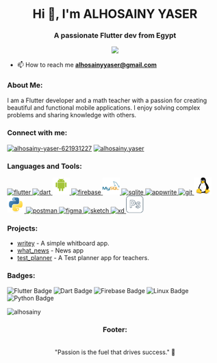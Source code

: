 <h1 align="center">Hi 👋, I'm ALHOSAINY YASER</h1>
<h3 align="center">A passionate Flutter dev from Egypt</h3>

<p align="center"> <img src="https://komarev.com/ghpvc/?username=alhosainy&label=Profile%20views&color=4010B0" height="35" /> </p>

- 📫 How to reach me **<alhosainyyaser@gmail.com>**

<h3 align="left">About Me:</h3>
<p align="left">
I am a Flutter developer and a math teacher with a passion for creating beautiful and functional mobile applications. I enjoy solving complex problems and sharing knowledge with others.
</p>

<h3 align="left">Connect with me:</h3>
<p align="left">
<a href="https://linkedin.com/in/alhosainy-yaser-621931227" target="blank"><img align="center" src="https://raw.githubusercontent.com/rahuldkjain/github-profile-readme-generator/master/src/images/icons/Social/linked-in-alt.svg" alt="alhosainy-yaser-621931227" height="30" width="40" /></a>
<a href="https://fb.com/alhosainy yaser" target="blank"><img align="center" src="https://raw.githubusercontent.com/rahuldkjain/github-profile-readme-generator/master/src/images/icons/Social/facebook.svg" alt="alhosainy.yaser" height="30" width="40" /></a>
</p>

<h3 align="left">Languages and Tools:</h3>
<p align="left">
    <a href="https://flutter.dev" target="_blank" rel="noreferrer">
        <img src="https://www.vectorlogo.zone/logos/flutterio/flutterio-icon.svg" alt="flutter" width="40" height="40"/>
    </a>
    <a href="https://dart.dev" target="_blank" rel="noreferrer">
        <img src="https://www.vectorlogo.zone/logos/dartlang/dartlang-icon.svg" alt="dart" width="40" height="40"/>
    </a>
    <a href="https://developer.android.com" target="_blank" rel="noreferrer">
        <img src="https://raw.githubusercontent.com/devicons/devicon/master/icons/android/android-original-wordmark.svg" alt="android" width="40" height="40"/>
    </a>
    <a href="https://firebase.google.com/" target="_blank" rel="noreferrer">
        <img src="https://www.vectorlogo.zone/logos/firebase/firebase-icon.svg" alt="firebase" width="40" height="40"/>
    </a>
    <a href="https://www.mysql.com/" target="_blank" rel="noreferrer">
        <img src="https://raw.githubusercontent.com/devicons/devicon/master/icons/mysql/mysql-original-wordmark.svg" alt="mysql" width="40" height="40"/>
    </a>
    <a href="https://www.sqlite.org/" target="_blank" rel="noreferrer">
        <img src="https://www.vectorlogo.zone/logos/sqlite/sqlite-icon.svg" alt="sqlite" width="40" height="40"/>
    </a>
    <a href="https://appwrite.io" target="_blank" rel="noreferrer">
        <img src="https://www.vectorlogo.zone/logos/appwriteio/appwriteio-icon.svg" alt="appwrite" width="40" height="40"/>
    </a>
    <a href="https://git-scm.com/" target="_blank" rel="noreferrer">
        <img src="https://www.vectorlogo.zone/logos/git-scm/git-scm-icon.svg" alt="git" width="40" height="40"/>
    </a>
    <a href="https://www.linux.org/" target="_blank" rel="noreferrer">
        <img src="https://raw.githubusercontent.com/devicons/devicon/master/icons/linux/linux-original.svg" alt="linux" width="40" height="40"/>
    </a>
    <a href="https://www.python.org" target="_blank" rel="noreferrer">
        <img src="https://raw.githubusercontent.com/devicons/devicon/master/icons/python/python-original.svg" alt="python" width="40" height="40"/>
    </a>
    <a href="https://postman.com" target="_blank" rel="noreferrer">
        <img src="https://www.vectorlogo.zone/logos/getpostman/getpostman-icon.svg" alt="postman" width="40" height="40"/>
    </a>
    <a href="https://www.figma.com/" target="_blank" rel="noreferrer">
        <img src="https://www.vectorlogo.zone/logos/figma/figma-icon.svg" alt="figma" width="40" height="40"/>
    </a>
    <a href="https://www.sketch.com/" target="_blank" rel="noreferrer">
        <img src="https://www.vectorlogo.zone/logos/sketchapp/sketchapp-icon.svg" alt="sketch" width="40" height="40"/>
    </a>
    <a href="https://www.adobe.com/products/xd.html" target="_blank" rel="noreferrer">
        <img src="https://cdn.worldvectorlogo.com/logos/adobe-xd-2.svg" alt="xd" width="40" height="40"/>
    </a>
    <a href="https://www.photoshop.com/en" target="_blank" rel="noreferrer">
        <img src="https://raw.githubusercontent.com/devicons/devicon/master/icons/photoshop/photoshop-line.svg" alt="photoshop" width="40" height="40"/>
    </a>
</p>

<h3 align="left">Projects:</h3>
<ul>
    <li><a href="https://github.com/alhosainy/writey" target="_blank">writey</a> - A simple whitboard app.</li>
    <li><a href="https://github.com/alhosainy/what_news" target="_blank">what_news</a> - News app</li>
    <li><a href="https://github.com/alhosainy/test_planner" target="_blank">test_planner</a> - A Test planner app for teachers.</li>
</ul>

<h3 align="left">Badges:</h3>
<p align="left">
    <img src="https://img.shields.io/badge/Flutter-02569B?style=for-the-badge&logo=flutter&logoColor=white" alt="Flutter Badge" />
    <img src="https://img.shields.io/badge/Dart-0175C2?style=for-the-badge&logo=dart&logoColor=white" alt="Dart Badge" />
    <img src="https://img.shields.io/badge/Firebase-FFCA28?style=for-the-badge&logo=firebase&logoColor=black" alt="Firebase Badge" />
    <img src="https://img.shields.io/badge/Linux-FCC624?style=for-the-badge&logo=linux&logoColor=black" alt="Linux Badge" />
    <img src="https://img.shields.io/badge/Python-3776AB?style=for-the-badge&logo=python&logoColor=white" alt="Python Badge" />
</p>

<p><img align="center" src="https://github-readme-stats.vercel.app/api/top-langs?username=alhosainy&show_icons=true&locale=en&layout=compact&theme=codeSTACKr" alt="alhosainy" /></p>

<h3 align="center">Footer:</h3>
<p align="center">
    <br>
    "Passion is the fuel that drives success." 🚀
</p>

